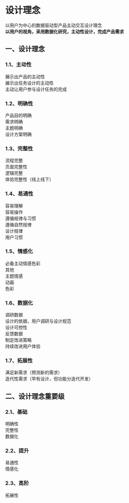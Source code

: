 # 设计理念

以用户为中心的数据驱动型产品主动交互设计理念  
**以用户的视角，采用数据化研究，主动性设计，完成产品需求**  

## 一、设计理念

### 1.1、主动性

展示出产品的主动性  
展示出任务设计的主动性  
主动让用户参与设计任务的完成

### 1.2、明确性

产品目的明确  
需求明确  
主题明确  
设计方案明确

### 1.3、完整性

流程完整  
页面完整性  
逻辑完整  
体验完整性（线上线下）

### 1.4、易通性

容易理解  
容易操作  
遵循规律与习惯  
遵循自然规律  
设计规律  
用户习惯

### 1.5、情感化

必备主动情感色彩  
其他  
主题情感  
动画  
色彩

### 1.6、数据化

调研数据  
设计的依据，用户调研与设计规范  
设计可控性  
反馈数据  
制定改进策略  
持续改进用户体验

### 1.7、拓展性

满足新需求（预测新的需求）  
迭代性需求（早有设计，但功能分迭代开发） 

## 二、设计理念重要级

### 2.1、基础

明确性  
完整性  
数据化

### 2.2、提升

易通性  
情感化

### 2.3、高阶

拓展性

